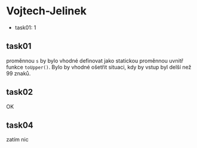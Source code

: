 # Vojtech-Jelinek

- task01: 1

## task01
proměnnou `s` by bylo vhodné definovat jako statickou proměnnou uvnitř funkce `toUpper()`. Bylo by vhodné ošetřit situaci, kdy by vstup byl delší než 99 znaků.

## task02
OK

## task04
zatím nic